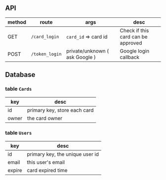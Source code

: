 

## API

| method | route | args | desc |
|---|---|---|---|
| GET | `/card_login` | `card_id` => card id | Check if this card can be approved |
| POST | `/token_login` | private/unknown ( ask Google ) | Google login callback |

## Database

### table `Cards`
| key | desc |
|---|---|
| id | primary key, store each card |
| owner | the card owner |

### table `Users`

| key | desc |
|---|---|
|  id | primary key, the unique user id |
| email | this user's email |
| expire | card expired time |
